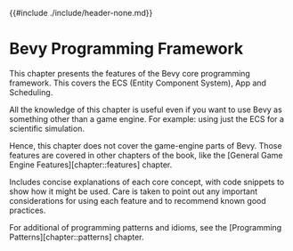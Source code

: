 {{#include ./include/header-none.md}}

# Bevy Programming Framework

This chapter presents the features of the Bevy core programming framework. This
covers the ECS (Entity Component System), App and Scheduling.

All the knowledge of this chapter is useful even if you want to use Bevy as
something other than a game engine. For example: using just the ECS for a
scientific simulation.

Hence, this chapter does not cover the game-engine parts of Bevy. Those
features are covered in other chapters of the book, like the [General Game
Engine Features][chapter::features] chapter.

Includes concise explanations of each core concept, with code snippets to show
how it might be used. Care is taken to point out any important considerations
for using each feature and to recommend known good practices.

For additional of programming patterns and idioms, see the [Programming
Patterns][chapter::patterns] chapter.
